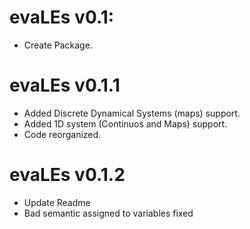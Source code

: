 # evaLEs v0.1:

- Create Package.

# evaLEs v0.1.1

- Added Discrete Dynamical Systems (maps) support.
- Added 1D system (Continuos and Maps) support.
- Code reorganized.

# evaLEs v0.1.2

- Update Readme
- Bad semantic assigned to variables fixed

